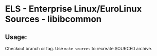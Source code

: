 # ELS - Enterprise Linux/EuroLinux Sources - libibcommon
 
## Usage:
  Checkout branch or tag. Use `make sources` to recreate  SOURCE0 archive.
